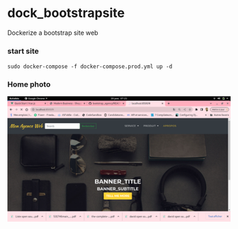# dock_bootstrapsite
Dockerize a bootstrap site web

### start site 

```shell
sudo docker-compose -f docker-compose.prod.yml up -d
```

### Home photo
![photo site](./dock_bootstapsite_photo.png)


